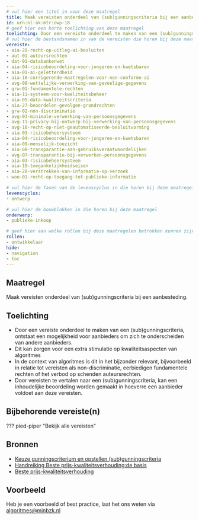 ```yaml
---
# vul hier een titel in voor deze maatregel
title: Maak vereisten onderdeel van (sub)gunningscriteria bij een aanbesteding.
id: urn:nl:ak:mtr:owp-18
# geef hier een korte toelichting van deze maatregel
toelichting: Door een vereiste onderdeel te maken van een (sub)gunningscriteria, ontstaat een mogelijkheid voor aanbieders om zich te onderscheiden van andere aanbieders. Dit kan zorgen voor een extra stimulatie op kwaliteitsaspecten van algoritmes. 
# vul hier de bestandsnamen in van de vereisten die horen bij deze maatregel
vereiste: 
- aia-28-recht-op-uitleg-ai-besluiten
- aut-01-auteursrechten
- dat-01-databankenwet
- aia-04-risicobeoordeling-voor-jongeren-en-kwetsbaren
- aia-01-ai-geletterdheid
- aia-18-corrigerende-maatregelen-voor-non-conforme-ai
- avg-08-wettelijke-verwerking-van-gevoelige-gegevens
- grw-01-fundamentele-rechten
- aia-11-systeem-voor-kwaliteitsbeheer
- aia-05-data-kwaliteitscriteria
- aia-27-beoordelen-gevolgen-grondrechten
- grw-02-non-discriminatie
- avg-03-minimale-verwerking-van-persoonsgegevens
- avg-11-privacy-bij-ontwerp-bij-verwerking-van-persoonsgegevens
- avg-10-recht-op-niet-geautomatiseerde-besluitvorming
- aia-03-risicobeheersysteem
- aia-04-risicobeoordeling-voor-jongeren-en-kwetsbaren
- aia-09-menselijk-toezicht
- aia-08-transparantie-aan-gebruiksverantwoordelijken
- avg-07-transparantie-bij-verwerken-persoonsgegevens
- aia-03-risicobeheersysteem
- aia-19-toegankelijkheidseisen
- aia-20-verstrekken-van-informatie-op-verzoek
- woo-01-recht-op-toegang-tot-publieke-informatie

# vul hier de fasen van de levenscyclus in die horen bij deze maatregel
levenscyclus: 
- ontwerp

# vul hier de bouwblokken in die horen bij deze maatregel
onderwerp: 
- publieke-inkoop

# geef hier aan welke rollen bij deze maatregelen betrokken kunnen zijn
rollen:
- ontwikkelaar
hide:
- navigation
- toc
---
```

 
<!-- Let op! onderstaande regel met 'tags' niet weghalen! Deze maakt automatisch de knopjes op basis van de metadata  -->
<!-- tags -->

## Maatregel
<!-- Vul hier een omschrijving in van wat deze maatregel inhoudt. -->
Maak vereisten onderdeel van (sub)gunningscriteria bij een aanbesteding.

## Toelichting
<!-- Geef hier een toelichting van deze maatregel -->
- Door een vereiste onderdeel te maken van een (sub)gunningscriteria, ontstaat een mogelijkheid voor aanbieders om zich te onderscheiden van andere aanbieders.
- Dit kan zorgen voor een extra stimulatie op kwaliteitsaspecten van algoritmes
- In de context van algoritmes is dit in het bijzonder relevant, bijvoorbeeld in relatie tot vereisten als non-discriminatie, eerbiedigen fundamentele rechten of het verbod op schenden auteursrechten. 
- Door vereisten te vertalen naar een (sub)gunningscriteria, kan een inhoudelijke beoordeling worden gemaakt in hoeverre een aanbieder voldoet aan deze vereisten.

## Bijbehorende vereiste(n)
<!-- Hier volgt een lijst met vereisten op basis van de in de metadata ingevulde vereiste -->

<!-- Let op! onderstaande regel met 'list_vereisten_on_maatregelen_page' niet weghalen! Deze maakt automatisch een lijst van bijbehorende verseisten op basis van de metadata  -->

??? pied-piper "Bekijk alle vereisten"
    <!-- list_vereisten_on_maatregelen_page -->

## Bronnen 
<!-- Vul hier de relevante bronnen in voor deze maatregel -->

- [Keuze gunningscriterium en opstellen (sub)gunningscriteria](https://www.pianoo.nl/nl/inkoopproces/fase-1-voorbereiden/keuze-gunningscriterium-en-opstellen-subgunningscriteria)
- [Handreiking Beste prijs-kwaliteitsverhouding:de basis](https://www.pianoo.nl/nl/document/21647/handreiking-beste-prijs-kwaliteitverhouding-de-basis)
- [Beste prijs-kwaliteitsverhouding](https://www.pianoo.nl/nl/inkopen-het-kort/hoe-ga-ik-met-de-regels-om/gunningscriteria/beste-prijs-kwaliteitverhouding)


## Voorbeeld
<!-- Voeg hier een voorbeeld toe, door er bijvoorbeeld naar te verwijzen -->

Heb je een voorbeeld of best practice, laat het ons weten via [algoritmes@minbzk.nl](mailto:algoritmes@minbzk.nl)
